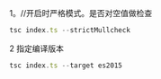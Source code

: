 1。//开启时严格模式。是否对空值做检查  
```js
tsc index.ts --strictMullcheck 
```
2 指定编译版本
```js
tsc index.ts --target es2015
```